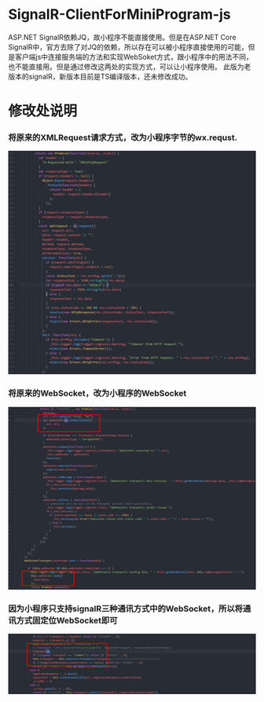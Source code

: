 # SignalR-ClientForMiniProgram-js
ASP.NET SignalR依赖JQ，故小程序不能直接使用。但是在ASP.NET Core SignalR中，官方去除了对JQ的依赖，所以存在可以被小程序直接使用的可能，但是客户端js中连接服务端的方法和实现WebSoket方式，跟小程序中的用法不同，也不能直接用。但是通过修改这两处的实现方式，可以让小程序使用。
此版为老版本的signalR，新版本目前是TS编译版本，还未修改成功。
# 修改处说明
### 将原来的XMLRequest请求方式，改为小程序字节的wx.requst.
![](/img/xmlRequest方式改变.png)
### 将原来的WebSocket，改为小程序的WebSocket
![](/img/webSocket小程序化.png)
### 因为小程序只支持signalR三种通讯方式中的WebSocket，所以将通讯方式固定位WebSocket即可
![](/img/固定通讯方式为webSocket.png)
